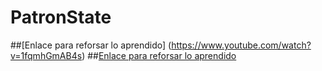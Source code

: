 # PatronState
##[Enlace para reforsar lo aprendido] (https://www.youtube.com/watch?v=1fqmhGmAB4s)
##[Enlace para reforsar lo aprendido](http://migranitodejava.blogspot.com/2011/06/state.html)
